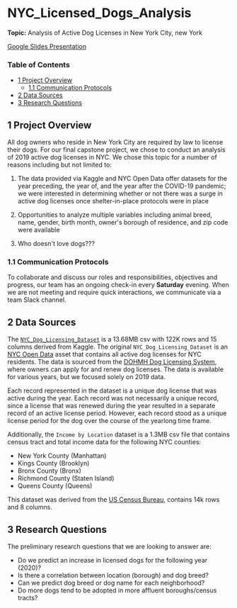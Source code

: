 # NYC_Licensed_Dogs_Analysis
**Topic:** Analysis of Active Dog Licenses in New York City, new York

[Google Slides Presentation](https://docs.google.com/presentation/d/1T5ktLkxGPgQKgACKow3VYsl-tQwlOcVyk1kZDvsj7yg/edit?usp=sharing)

### Table of Contents
- [1 Project Overview](#1-project-overview)
  - [1.1 Communication Protocols](#11-communication-protocols)
- [2 Data Sources](#2-data-sources)
- [3 Research Questions](#3-research-questions)

## 1 Project Overview

All dog owners who reside in New York City are required by law to license their dogs. For our final capstone project, we chose to conduct an analysis of 2019 active dog licenses in NYC. We chose this topic for a number of reasons including but not limited to: 

1. The data provided via Kaggle and NYC Open Data offer datasets for the year preceding, the year of, and the year after the COVID-19 pandemic; we were interested in determining whether or not there was a surge in active dog licenses once shelter-in-place protocols were in place

2. Opportunities to analyze multiple variables including animal breed, name, gender, birth month, owner's borough of residence, and zip code were available

3. Who doesn't love dogs???

### 1.1 Communication Protocols

To collaborate and discuss our roles and responsibilities, objectives and progress, our team has an ongoing check-in every **Saturday** evening. When we are not meeting and require quick interactions, we communicate via a team Slack channel.

## 2 Data Sources

The [`NYC_Dog_Licensing_Dataset`](https://www.kaggle.com/datasets/smithaachar/nyc-dog-licensing-clean?resource=download) is a 13.68MB csv with 122K rows and 15 columns derived from Kaggle. The original `NYC_Dog_Licensing_Dataset` is an [NYC Open Data](https://data.cityofnewyork.us/Health/NYC-Dog-Licensing-Dataset/nu7n-tubp) asset that contains all active dog licenses for NYC residents. The data is sourced from the [DOHMH Dog Licensing System](https://a816-healthpsi.nyc.gov/DogLicense), where owners can apply for and renew dog licenses. The data is available for various years, but we focused solely on 2019 data. 

Each record represented in the dataset is a unique dog license that was active during the year. Each record was not necessarily a unique record, since a license that was renewed during the year resulted in a separate record of an active license period. However, each record stood as a unique license period for the dog over the course of the yearlong time frame.

Additionally, the `Income by Location` dataset is a 1.3MB csv file that contains census tract and total income data for the following NYC counties: 
- New York County (Manhattan)
- Kings County (Brooklyn)
- Bronx County (Bronx)
- Richmond County (Staten Island)
- Queens County (Queens)

This dataset was derived from the [US Census Bureau](https://www.census.gov/), contains 14k rows and 8 columns. 

## 3 Research Questions

The preliminary research questions that we are looking to answer are: 

* Do we predict an increase in licensed dogs for the following year (2020)? 
* Is there a correlation between location (borough) and dog breed? 
* Can we predict dog breed or dog name for each neighborhood?
* Do more dogs tend to be adopted in more affluent boroughs/census tracts? 
